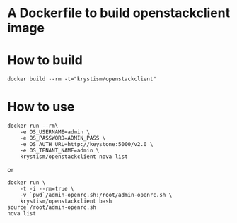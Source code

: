 # A Dockerfile to build openstackclient image

# How to build

```
docker build --rm -t="krystism/openstackclient"
```

# How to use

```
docker run --rm\
	-e OS_USERNAME=admin \
	-e OS_PASSWORD=ADMIN_PASS \
	-e OS_AUTH_URL=http://keystone:5000/v2.0 \
	-e OS_TENANT_NAME=admin \
	krystism/openstackclient nova list
```

or

```
docker run \ 
	-t -i --rm=true \ 
	-v `pwd`/admin-openrc.sh:/root/admin-openrc.sh \
	krystism/openstackclient bash
source /root/admin-openrc.sh
nova list
```

